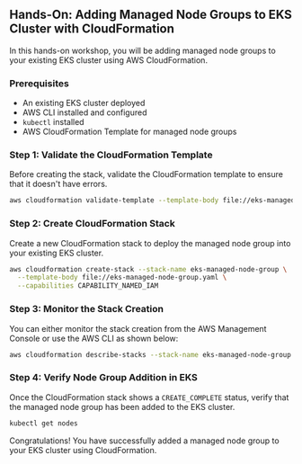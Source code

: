 ## Hands-On: Adding Managed Node Groups to EKS Cluster with CloudFormation

In this hands-on workshop, you will be adding managed node groups to your existing EKS cluster using AWS CloudFormation.

### Prerequisites
- An existing EKS cluster deployed
- AWS CLI installed and configured
- `kubectl` installed
- AWS CloudFormation Template for managed node groups

### Step 1: Validate the CloudFormation Template

Before creating the stack, validate the CloudFormation template to ensure that it doesn't have errors.

```bash
aws cloudformation validate-template --template-body file://eks-managed-node-group.yaml
```

### Step 2: Create CloudFormation Stack

Create a new CloudFormation stack to deploy the managed node group into your existing EKS cluster.

```bash
aws cloudformation create-stack --stack-name eks-managed-node-group \
  --template-body file://eks-managed-node-group.yaml \
  --capabilities CAPABILITY_NAMED_IAM
```

### Step 3: Monitor the Stack Creation

You can either monitor the stack creation from the AWS Management Console or use the AWS CLI as shown below:

```bash
aws cloudformation describe-stacks --stack-name eks-managed-node-group
```

### Step 4: Verify Node Group Addition in EKS

Once the CloudFormation stack shows a `CREATE_COMPLETE` status, verify that the managed node group has been added to the EKS cluster.

```bash
kubectl get nodes
```

Congratulations! You have successfully added a managed node group to your EKS cluster using CloudFormation.
